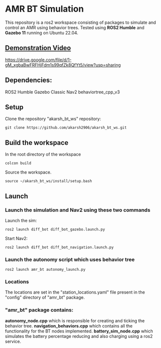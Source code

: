 
# AMR BT Simulation

This repository is a ros2 workspace consisting of packages to simulate and control an AMR using behavior trees. Tested using **ROS2 Humble** and **Gazebo 11** running on Ubuntu 22.04.
## [Demonstration Video](https://drive.google.com/file/d/1-gM_xgbaBwFRFHjFdm1s99qfZk8QfYt5/view?usp=sharing)
https://drive.google.com/file/d/1-gM_xgbaBwFRFHjFdm1s99qfZk8QfYt5/view?usp=sharing

## Dependencies:
ROS2 Humble
Gazebo Classic
Nav2
behaviortree_cpp_v3

## Setup
Clone the repository "akarsh_bt_ws" repository:

    git clone https://github.com/akarsh2906/akarsh_bt_ws.git


## Build the workspace
In the root directory of the workspace

    colcon build
Source the workspace.

    source ~/akarsh_bt_ws/install/setup.bash
## Launch
### Launch the simulation and Nav2 using these two commands
Launch the sim:

    ros2 launch diff_bot diff_bot_gazebo.launch.py
Start Nav2:

    ros2 launch diff_bot diff_bot_navigation.launch.py


### Launch the autonomy script which uses behavior tree


    ros2 launch amr_bt autonomy_launch.py

### Locations
The locations are set in the "station_locations.yaml" file present in the "config" directory of "amr_bt" package.

### "amr_bt" package contains:
**autonomy_node.cpp** which is responsible for creating and ticking the behavior tree.
**navigation_behaviors.cpp** which contains all the functionality for the BT nodes implemented.
**battery_sim_node.cpp** which simulates the battery percentage reducing and also charging using a ros2 service.
